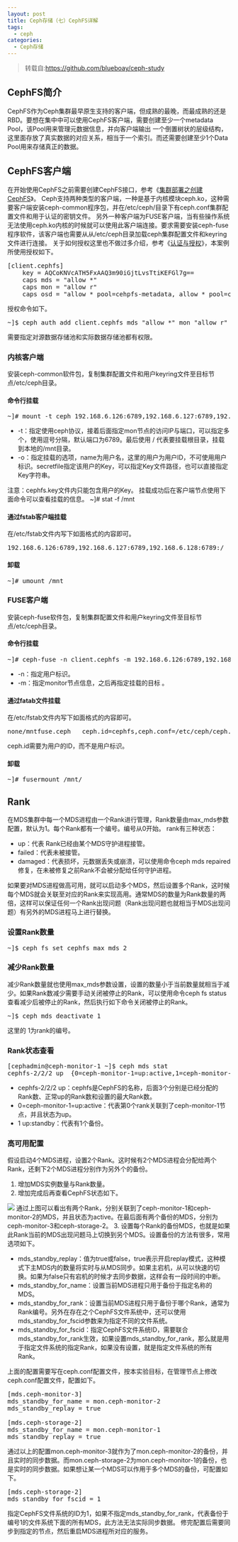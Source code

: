 ```yaml
---
layout: post
title: Ceph存储（七）CephFS详解
tags: 
  - ceph
categories:
  - Ceph存储
---
```

>转载自:https://github.com/blueboay/ceph-study
## CephFS简介
CephFS作为Ceph集群最早原生支持的客户端，但成熟的最晚，而最成熟的还是RBD。要想在集中中可以使用CephFS客户端，需要创建至少一个metadata Pool，该Pool用来管理元数据信息，并向客户端输出 一个倒置树状的层级结构，这里面存放了真实数据的对应关系，相当于一个索引。而还需要创建至少1个Data Pool用来存储真正的数据。
<!-- more -->
## CephFS客户端
在开始使用CephFS之前需要创建CephFS接口，参考《[集群部署之创建CephFS](https://www.linux-note.cn/?p=85#cephfs)》。 
Ceph支持两种类型的客户端，一种是基于内核模块ceph.ko，这种需要客户端安装ceph-common程序包，并在/etc/ceph/目录下有ceph.conf集群配置文件和用于认证的密钥文件。
另外一种客户端为FUSE客户端，当有些操作系统无法使用ceph.ko内核的时候就可以使用此客户端连接。要求需要安装ceph-fuse程序软件，该客户端也需要从从/etc/ceph目录加载ceph集群配置文件和keyring文件进行连接。 
关于如何授权这里也不做过多介绍，参考《[认证与授权](https://www.linux-note.cn/?p=179)》，本案例所使用授权如下。

<pre>
[client.cephfs]
	key = AQCoKNVcATH5FxAAQ3m90iGjtLvsTtiKEFGl7g==
	caps mds = "allow *"
	caps mon = "allow r"
	caps osd = "allow * pool=cehpfs-metadata, allow * pool=cehpfs-data"
</pre>
授权命令如下。

<pre>
~]$ ceph auth add client.cephfs mds "allow *" mon "allow r" osd "allow * pool=cehpfs-metadata, allow * pool=cehpfs-data"
</pre>
需要指定对源数据存储池和实际数据存储池都有权限。
### 内核客户端
安装ceph-common软件包，复制集群配置文件和用户keyring文件至目标节点/etc/ceph目录。
#### 命令行挂载

<pre>
~]# mount -t ceph 192.168.6.126:6789,192.168.6.127:6789,192.168.6.128:6789:/ /mnt -o name=cephfs,secretfile=/etc/ceph/cephfs.key
</pre>
  * -t：指定使用ceph协议，接着后面指定mon节点的访问IP与端口，可以指定多个，使用逗号分隔，默认端口为6789。最后使用  / 代表要挂载根目录，挂载到本地的/mnt目录。
  * -o：指定挂载的选项，name为用户名，这里的用户为用户ID，不可使用用户标识。secretfile指定该用户的Key，可以指定Key文件路径，也可以直接指定Key字符串。

注意：cephfs.key文件内只能包含用户的Key。
挂载成功后在客户端节点使用下面命令可以查看挂载的信息。
~]# stat -f /mnt
#### 通过fstab客户端挂载
在/etc/fstab文件内写下如面格式的内容即可。

<pre>
192.168.6.126:6789,192.168.6.127:6789,192.168.6.128:6789:/	/mnt	ceph	name=cephfs,secretfile=/etc/ceph/cephfs.key,_netdev,noatime 0 0
</pre>
#### 卸载

<pre>
~]# umount /mnt
</pre>
### FUSE客户端
安装ceph-fuse软件包，复制集群配置文件和用户keyring文件至目标节点/etc/ceph目录。 
#### 命令行挂载

<pre>
~]# ceph-fuse -n client.cephfs -m 192.168.6.126:6789,192.168.6.127:6789,192.168.6.128:6789 /mnt/
</pre>
  * -n：指定用户标识。
  * -m：指定monitor节点信息，之后再指定挂载的目标 。
#### 通过fatab文件挂载
在/etc/fstab文件内写下如面格式的内容即可。 

<pre>
none/mntfuse.ceph   ceph.id=cephfs,ceph.conf=/etc/ceph/ceph.conf,_netdev,noatime 0 0
</pre>
ceph.id需要为用户的ID，而不是用户标识。
#### 卸载

<pre>
~]# fusermount /mnt/
</pre>
## Rank
在MDS集群中每一个MDS进程由一个Rank进行管理，Rank数量由max_mds参数配置，默认为1。每个Rank都有一个编号。编号从0开始。
rank有三种状态：
  * up：代表 Rank已经由某个MDS守护进程接管。
  * failed：代表未被接管。
  * damaged：代表损坏，元数据丢失或崩溃，可以使用命令ceph mds repaired修复，在未被修复之前Rank不会被分配给任何守护进程。

如果要对MDS进程做高可用，就可以启动多个MDS，然后设置多个Rank，这时候每个MDS就会关联至对应的Rank来实现高用。通常MDS的数量为Rank数量的两倍，这样可以保证任何一个Rank出现问题（Rank出现问题也就相当于MDS出现问题）有另外的MDS进程马上进行替换。
### 设置Rank数量

<pre>
~]$ ceph fs set cephfs max_mds 2
</pre>
### 减少Rank数量
减少Rank数量就也使用max_mds参数设置，设置的数量小于当前数量就相当于减少。如果Rank数减少需要手动关闭被停止的Rank，可以使用命令ceph fs status查看减少后被停止的Rank，然后执行如下命令关闭被停止的Rank。

<pre>
~]$ ceph mds deactivate 1
</pre>
这里的 1为rank的编号。
### Rank状态查看

<pre>
[cephadmin@ceph-monitor-1 ~]$ ceph mds stat
cephfs-2/2/2 up  {0=ceph-monitor-1=up:active,1=ceph-monitor-2=up:active}, 1 up:standby
</pre>
  * cephfs-2/2/2 up：cephfs是CephFS的名称，后面3个分别是已经分配的 Rank数、正常up的Rank数和设置的最大Rank数。
  * 0=ceph-monitor-1=up:active：代表第0个rank关联到了ceph-monitor-1节点，并且状态为up。
  * 1 up:standby：代表有1个备份。 
### 高可用配置
假设启动4个MDS进程，设置2个Rank。这时候有2个MDS进程会分配给两个Rank，还剩下2个MDS进程分别作为另外个的备份。
1.  增加MDS实例数量与Rank数量。
2.  增加完成后再查看CephFS状态如下。

[![](http://121.43.168.35/wp-content/uploads/2019/05/1-4-1024x479.png)](https://www.linux-note.cn/wp-content/uploads/2019/05/1-4.png)
通过上图可以看出有两个Rank，分别关联到了ceph-monitor-1和ceph-monitor-2的MDS，并且状态为active。在最后面有两个备份的MDS，分别为ceph-monitor-3和ceph-storage-2。 
3.  设置每个Rank的备份MDS，也就是如果此Rank当前的MDS出现问题马上切换到另个MDS。设置备份的方法有很多，常用选项如下。
  * mds_standby_replay：值为true或false，true表示开启replay模式，这种模式下主MDS内的数量将实时与从MDS同步。如果主宕机，从可以快速的切换。如果为false只有宕机的时候才去同步数据，这样会有一段时间的中断。
  * mds_standby_for_name：设置当前MDS进程只用于备份于指定名称的MDS。
  * mds_standby_for_rank：设置当前MDS进程只用于备份于哪个Rank，通常为Rank编号。另外在存在之个CephFS文件系统中，还可以使用mds_standby_for_fscid参数来为指定不同的文件系统。
  * mds_standby_for_fscid：指定CephFS文件系统ID，需要联合mds_standby_for_rank生效，如果设置mds_standby_for_rank，那么就是用于指定文件系统的指定Rank，如果没有设置，就是指定文件系统的所有Rank。

上面的配置需要写在ceph.conf配置文件，按本实验目标，在管理节点上修改ceph.conf配置文件，配置如下。

<pre>
[mds.ceph-monitor-3]
mds_standby_for_name = mon.ceph-monitor-2
mds_standby_replay = true

[mds.ceph-storage-2]
mds_standby_for_name = mon.ceph-monitor-1
mds_standby_replay = true
</pre>
通过以上的配置mon.ceph-monitor-3就作为了mon.ceph-monitor-2的备份，并且实时的同步数据。而mon.ceph-storage-2为mon.ceph-monitor-1的备份，也是实时的同步数据。如果想让某一个MDS可以作用于多个MDS的备份，可配置如下。

<pre>
[mds.ceph-storage-2]
mds_standby_for_fscid = 1
</pre>
指定CephFS文件系统的ID为1，如果不指定mds_standby_for_rank，代表备份于编号1的文件系统下面的所有MDS，此方法无法实际同步数据。
修完配置后需要同步到指定的节点，然后重启MDS进程所对应的服务。

